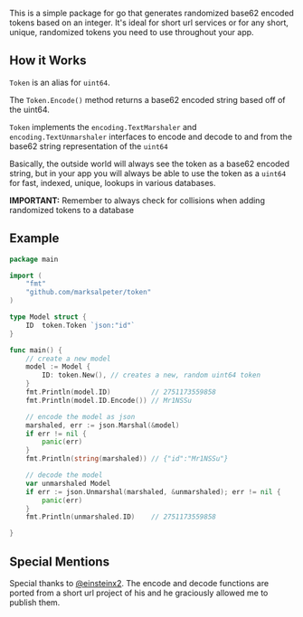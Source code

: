 This is a simple package for go that generates randomized base62 encoded tokens based on an integer. It's ideal for short url services or for any short, unique, randomized tokens you need to use throughout your app.

## How it Works

`Token` is an alias for `uint64`.

The `Token.Encode()` method returns a base62 encoded string based off of the uint64.

`Token` implements the `encoding.TextMarshaler` and `encoding.TextUnmarshaler` interfaces to encode and decode to and from the base62 string representation of the `uint64`

Basically, the outside world will always see the token as a base62 encoded string, but in your app you will always be able to use the token as a `uint64` for fast, indexed, unique, lookups in various databases.

**IMPORTANT:** Remember to always check for collisions when adding randomized tokens to a database

## Example

```go  
package main

import (
	"fmt"
	"github.com/marksalpeter/token"
)

type Model struct {
    ID	token.Token `json:"id"`
}

func main() {
	// create a new model
	model := Model {
		ID:	token.New(), // creates a new, random uint64 token
	}
	fmt.Println(model.ID)          // 2751173559858
	fmt.Println(model.ID.Encode()) // Mr1NSSu

	// encode the model as json
	marshaled, err := json.Marshal(&model)
	if err != nil {
		panic(err)
	}
	fmt.Println(string(marshaled)) // {"id":"Mr1NSSu"}

	// decode the model
	var unmarshaled Model
	if err := json.Unmarshal(marshaled, &unmarshaled); err != nil {
		panic(err)
	}
	fmt.Println(unmarshaled.ID)    // 2751173559858

}
```

## Special Mentions

Special thanks to [@einsteinx2](https://github.com/einsteinx2). The encode and decode functions are ported from a short url project of his and he graciously allowed me to publish them.

